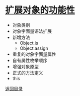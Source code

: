 # [扩展对象的功能性](../../xmind/ES6.xmind)

+ 对象类别
+ 对象字面量语法扩展
+ 新增方法
  + Object.is
  + Object.assign
+ 重复的对象字面量属性
+ 自有属性枚举顺序
+ 增强对象原型
+ 正式的方法定义
+ this

[返回目录](../../README.md)
